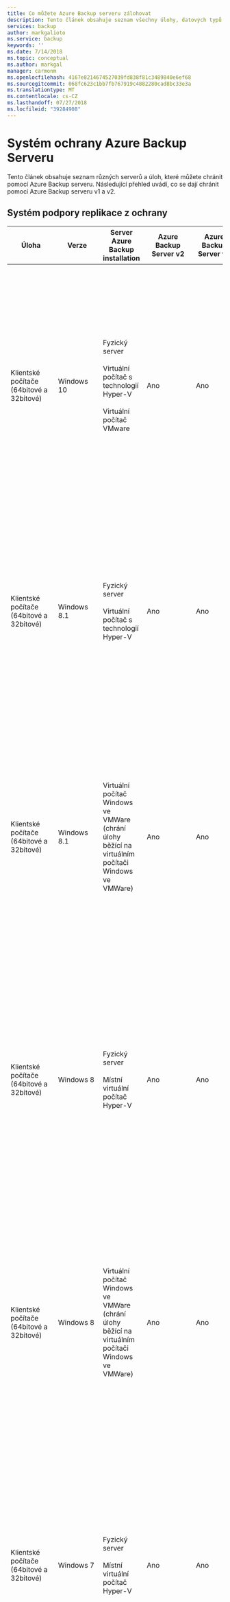 ```yaml
---
title: Co můžete Azure Backup serveru zálohovat
description: Tento článek obsahuje seznam všechny úlohy, datových typů a zařízení, která chrání Azure Backup serveru v2 matice podpory.
services: backup
author: markgalioto
ms.service: backup
keywords: ''
ms.date: 7/14/2018
ms.topic: conceptual
ms.author: markgal
manager: carmonm
ms.openlocfilehash: 4167e8214674527039fd838f81c3489840e6ef68
ms.sourcegitcommit: 068fc623c1bb7fb767919c4882280cad8bc33e3a
ms.translationtype: MT
ms.contentlocale: cs-CZ
ms.lasthandoff: 07/27/2018
ms.locfileid: "39284908"
---
```

# <a name="azure-backup-server-protection-matrix"></a>Systém ochrany Azure Backup Serveru

Tento článek obsahuje seznam různých serverů a úloh, které můžete chránit pomocí Azure Backup serveru. Následující přehled uvádí, co se dají chránit pomocí Azure Backup serveru v1 a v2.

## <a name="protection-support-matrix"></a>Systém podpory replikace z ochrany

|Úloha|Verze|Server Azure Backup</br> installation|Azure Backup</br> Server v2|Azure Backup</br> Server v1 |Ochrana a obnovení|
|------------|-----------|--------------------|--------------------------------------------|--------------------------------|---------------------------|
|Klientské počítače (64bitové a 32bitové)|Windows 10|Fyzický server<br /><br />Virtuální počítač s technologií Hyper-V<br /><br />Virtuální počítač VMware|Ano|Ano|Svazek, sdílená složka, složka, soubory, svazky s odstraněnými<br /><br />Chráněné svazky musí obsahovat systém souborů NTFS. FAT a FAT32 nejsou podporovány.<br /><br />Svazky musí mít aspoň 1 GB. Aplikace DPM používá k pořízení snímku dat službu Stínová kopie svazku (VSS) a snímek funguje, pouze pokud je svazek aspoň 1 GB.|
|Klientské počítače (64bitové a 32bitové)|Windows 8.1|Fyzický server<br /><br />Virtuální počítač s technologií Hyper-V|Ano|Ano|Soubory<br /><br />Chráněné svazky musí obsahovat systém souborů NTFS. FAT a FAT32 nejsou podporovány.<br /><br />Svazky musí mít aspoň 1 GB. Aplikace DPM používá k pořízení snímku dat službu Stínová kopie svazku (VSS) a snímek funguje, pouze pokud je svazek aspoň 1 GB.|
|Klientské počítače (64bitové a 32bitové)|Windows 8.1|Virtuální počítač Windows ve VMWare (chrání úlohy běžící na virtuálním počítači Windows ve VMWare)|Ano|Ano|Svazek, sdílená složka, složka, soubory, svazky s odstraněnými<br /><br />Chráněné svazky musí obsahovat systém souborů NTFS. FAT a FAT32 nejsou podporovány.<br /><br />Svazky musí mít aspoň 1 GB. Aplikace DPM používá k pořízení snímku dat službu Stínová kopie svazku (VSS) a snímek funguje, pouze pokud je svazek aspoň 1 GB.|
|Klientské počítače (64bitové a 32bitové)|Windows 8|Fyzický server<br /><br />Místní virtuální počítač Hyper-V|Ano|Ano|Svazek, sdílená složka, složka, soubory, svazky s odstraněnými<br /><br />Chráněné svazky musí obsahovat systém souborů NTFS. FAT a FAT32 nejsou podporovány.<br /><br />Svazky musí mít aspoň 1 GB. Aplikace DPM používá k pořízení snímku dat službu Stínová kopie svazku (VSS) a snímek funguje, pouze pokud je svazek aspoň 1 GB.|
|Klientské počítače (64bitové a 32bitové)|Windows 8|Virtuální počítač Windows ve VMWare (chrání úlohy běžící na virtuálním počítači Windows ve VMWare)|Ano|Ano|Svazek, sdílená složka, složka, soubory, svazky s odstraněnými<br /><br />Chráněné svazky musí obsahovat systém souborů NTFS. FAT a FAT32 nejsou podporovány.<br /><br />Svazky musí mít aspoň 1 GB. Aplikace DPM používá k pořízení snímku dat službu Stínová kopie svazku (VSS) a snímek funguje, pouze pokud je svazek aspoň 1 GB.|
|Klientské počítače (64bitové a 32bitové)|Windows 7|Fyzický server<br /><br />Místní virtuální počítač Hyper-V|Ano|Ano|Svazek, sdílená složka, složka, soubory, svazky s odstraněnými<br /><br />Chráněné svazky musí obsahovat systém souborů NTFS. FAT a FAT32 nejsou podporovány.<br /><br />Svazky musí mít aspoň 1 GB. Aplikace DPM používá k pořízení snímku dat službu Stínová kopie svazku (VSS) a snímek funguje, pouze pokud je svazek aspoň 1 GB.|
|Klientské počítače (64bitové a 32bitové)|Windows 7|Virtuální počítač Windows ve VMWare (chrání úlohy běžící na virtuálním počítači Windows ve VMWare)|Ano|Ano |Svazek, sdílená složka, složka, soubory, svazky s odstraněnými<br /><br />Chráněné svazky musí obsahovat systém souborů NTFS. FAT a FAT32 nejsou podporovány.<br /><br />Svazky musí mít aspoň 1 GB. Aplikace DPM používá k pořízení snímku dat službu Stínová kopie svazku (VSS) a snímek funguje, pouze pokud je svazek aspoň 1 GB.|
|Servery (32bitové a 64bitové)|Windows Server 2016|Virtuální počítač Azure (když úloha běží jako virtuální počítač Azure)<br /><br />Virtuální počítač Windows ve VMWare (chrání úlohy běžící na virtuálním počítači Windows ve VMWare)<br /><br />Fyzický server<br /><br />Místní virtuální počítač Hyper-V<br /> <br /> Azure Stack|Ano<br /><br />Ne server Nano|Ne|Svazek, sdílená složka, složka, soubor, stav/úplné obnovení systému), deduplikované svazky|
|Servery (32bitové a 64bitové)|Windows Server 2012 R2 – Datacenter a Standard|Virtuální počítač Azure (když úloha běží jako virtuální počítač Azure)<br /> <br /> Azure Stack|Ano|Ano |Svazek, sdílená složka, složka, soubor<br /><br />Aplikace DPM musí běžet aspoň Windows Server 2012 R2 pro ochranu systému Windows Server 2012 deduplikované svazky.|
|Servery (32bitové a 64bitové)|Windows Server 2012 R2 – Datacenter a Standard|Virtuální počítač Windows ve VMWare (chrání úlohy běžící na virtuálním počítači Windows ve VMWare)<br /> <br /> Azure Stack|Ano|Ano|Svazek, sdílená složka, složka, soubor, stav/úplné obnovení systému)<br /><br />Aplikace DPM musí běžet na Windows Server 2012 nebo 2012 R2 ochrana svazků systému Windows Server 2012 zajištěná.|
|Servery (32bitové a 64bitové)|Windows Server 2012/2012 s aktualizací SP1 – Datacenter and Standard|Fyzický server<br /><br />Místní virtuální počítač Hyper-V<br /> <br /> Azure Stack|Ano|Ano|Svazek, sdílená složka, složka, soubor, stav/úplné obnovení systému<br /><br />Aplikace DPM musí běžet aspoň Windows Server 2012 R2 pro ochranu systému Windows Server 2012 deduplikované svazky.|
|Servery (32bitové a 64bitové)|Windows Server 2012/2012 s aktualizací SP1 – Datacenter and Standard|Virtuální počítač Azure (když úloha běží jako virtuální počítač Azure)<br /> <br /> Azure Stack|Ano|Ano|Svazek, sdílená složka, složka, soubor<br /><br />Aplikace DPM musí běžet aspoň Windows Server 2012 R2 pro ochranu systému Windows Server 2012 deduplikované svazky.|
|Servery (32bitové a 64bitové)|Windows Server 2012/2012 s aktualizací SP1 – Datacenter and Standard|Virtuální počítač Windows ve VMWare (chrání úlohy běžící na virtuálním počítači Windows ve VMWare)<br /> <br /> Azure Stack|Ano|Ano|Svazek, sdílená složka, složka, soubor, stav/úplné obnovení systému<br /><br />Aplikace DPM musí běžet aspoň Windows Server 2012 R2 pro ochranu systému Windows Server 2012 deduplikované svazky.|
|Servery (32bitové a 64bitové)|Windows Server 2008 R2 SP1 – Standard a Enterprise|Fyzický server<br /><br />Místní virtuální počítač Hyper-V<br /> <br /> Azure Stack|Ano<br /><br />Musíte používat verzi SP1 a nainstalovat [Windows Management Frame 4.0](https://www.microsoft.com/en-us/download/details.aspx?id=40855)|Ano|Svazek, sdílená složka, složka, soubor, stav/úplné obnovení systému|
|Servery (32bitové a 64bitové)|Windows Server 2008 R2 SP1 – Standard a Enterprise|Virtuální počítač Azure (když úloha běží jako virtuální počítač Azure)<br /> <br /> Azure Stack|Ano<br /><br />Musíte používat verzi SP1 a nainstalovat [Windows Management Frame 4.0](https://www.microsoft.com/en-us/download/details.aspx?id=40855)|Ano |Svazek, sdílená složka, složka, soubor|
|Servery (32bitové a 64bitové)|Windows Server 2008 R2 SP1 – Standard a Enterprise|Virtuální počítač Windows ve VMWare (chrání úlohy běžící na virtuálním počítači Windows ve VMWare)<br /> <br /> Azure Stack|Ano<br /><br />Musíte používat verzi SP1 a nainstalovat [Windows Management Frame 4.0](https://www.microsoft.com/en-us/download/details.aspx?id=40855)|Ano |Svazek, sdílená složka, složka, soubor, stav/úplné obnovení systému|
|Servery (32bitové a 64bitové)|Windows Server 2008 R2|Fyzický server<br /><br />Místní virtuální počítač Hyper-V<br /> <br /> Azure Stack|Ano|Ano|Svazek, sdílená složka, složka, soubor, stav/úplné obnovení systému|
|Servery (32bitové a 64bitové)|Windows Server 2008 R2|Virtuální počítač Azure (když úloha běží jako virtuální počítač Azure)<br /> <br /> Azure Stack|Ne|Ano|Svazek, sdílená složka, složka, soubor|
|Servery (32bitové a 64bitové)|Windows Server 2008 R2|Virtuální počítač Windows ve VMWare (chrání úlohy běžící na virtuálním počítači Windows ve VMWare)<br /> <br /> Azure Stack|Ne|Ano|Svazek, sdílená složka, složka, soubor, stav/úplné obnovení systému|
|Servery (32bitové a 64bitové)|Windows Server 2008 SP2|Fyzický server<br /><br />Místní virtuální počítač Hyper-V<br /> <br /> Azure Stack|Ne|Ano|Svazek, sdílená složka, složka, soubor, stav/úplné obnovení systému|
|Servery (32bitové a 64bitové)|Windows Server 2008 SP2|Virtuální počítač Windows ve VMWare (chrání úlohy běžící na virtuálním počítači Windows ve VMWare)<br /> <br /> Azure Stack|Ano|Ano |Svazek, sdílená složka, složka, soubor, stav/úplné obnovení systému|
|Servery (32bitové a 64bitové)|Windows Storage serveru 2008|Fyzický server<br /><br />Místní virtuální počítač Hyper-V<br /> <br /> Azure Stack|Ano|Ano|Svazek, sdílená složka, složka, soubor, stav/úplné obnovení systému|
|SQL Server|SQL Server 2016 SP1|Fyzický server <br /><br /> Místní virtuální počítač Hyper-V <br /> <br /> Virtuální počítače Azure <br /><br /> Virtuální počítač Windows ve VMWare (chrání úlohy běžící na virtuálním počítači Windows ve VMWare)<br /> <br /> Azure Stack|Ano|Ne|Všechny scénáře nasazení: databáze|
|SQL Server|SQL Server 2016|Fyzický server <br /><br /> Místní virtuální počítač Hyper-V <br /> <br /> Virtuální počítače Azure <br /><br /> Virtuální počítač Windows ve VMWare (chrání úlohy běžící na virtuálním počítači Windows ve VMWare)<br /> <br /> Azure Stack|Ano |Ne|Všechny scénáře nasazení: databáze|
|SQL Server|SQL Server 2014|Virtuální počítač Azure (když úloha běží jako virtuální počítač Azure)<br /> <br /> Azure Stack|Ano|Ano |Všechny scénáře nasazení: databáze|
|SQL Server|SQL Server 2014|Virtuální počítač Windows ve VMWare (chrání úlohy běžící na virtuálním počítači Windows ve VMWare)<br /> <br /> Azure Stack|Ano|Ano|Všechny scénáře nasazení: databáze|
|SQL Server|SQL Server 2012 s aktualizací SP2|Fyzický server<br /><br />Místní virtuální počítač Hyper-V<br /> <br /> Azure Stack|Ano|Ano |Všechny scénáře nasazení: databáze|
|SQL Server|SQL Server 2012 s aktualizací SP2|Virtuální počítač Azure (když úloha běží jako virtuální počítač Azure)<br /> <br /> Azure Stack|Ano|Ano|Všechny scénáře nasazení: databáze|
|SQL Server|SQL Server 2012 s aktualizací SP2|Virtuální počítač Windows ve VMWare (chrání úlohy běžící na virtuálním počítači Windows ve VMWare)<br /> <br /> Azure Stack|Ano|Ano|Všechny scénáře nasazení: databáze|
|SQL Server|SQL Server 2012, SQL Server 2012 s aktualizací SP1|Fyzický server<br /><br />Místní virtuální počítač Hyper-V<br /> <br /> Azure Stack|Ano|Ano|Všechny scénáře nasazení: databáze|
|SQL Server|SQL Server 2012, SQL Server 2012 s aktualizací SP1|Virtuální počítač Azure (když úloha běží jako virtuální počítač Azure)<br /> <br /> Azure Stack|Ano|Ano|Všechny scénáře nasazení: databáze|
|SQL Server|SQL Server 2012, SQL Server 2012 s aktualizací SP1|Virtuální počítač Windows ve VMWare (chrání úlohy běžící na virtuálním počítači Windows ve VMWare)<br /> <br /> Azure Stack|Ano|Ano|Všechny scénáře nasazení: databáze|
|SQL Server|SQL Server 2008 R2|Fyzický server<br /><br />Místní virtuální počítač Hyper-V<br /> <br /> Azure Stack|Ano|Ano|Všechny scénáře nasazení: databáze|
|SQL Server|SQL Server 2008 R2|Virtuální počítač Azure (když úloha běží jako virtuální počítač Azure)<br /> <br /> Azure Stack|Ano|Ano|Všechny scénáře nasazení: databáze|
|SQL Server|SQL Server 2008 R2|Virtuální počítač Windows ve VMWare (chrání úlohy běžící na virtuálním počítači Windows ve VMWare)<br /> <br /> Azure Stack|Ano|Ano |Všechny scénáře nasazení: databáze|
|SQL Server|SQL Server 2008|Fyzický server<br /><br />Místní virtuální počítač Hyper-V<br /> <br /> Azure Stack|Ano|Ano|Všechny scénáře nasazení: databáze|
|SQL Server|SQL Server 2008|Virtuální počítač Azure (když úloha běží jako virtuální počítač Azure)<br /> <br /> Azure Stack|Ano|Ano|Všechny scénáře nasazení: databáze|
|SQL Server|SQL Server 2008|Virtuální počítač Windows ve VMWare (chrání úlohy běžící na virtuálním počítači Windows ve VMWare)<br /> <br /> Azure Stack|Ano|Ano|Všechny scénáře nasazení: databáze|
|Výměna|Exchange 2016|Fyzický server<br/><br/> Místní virtuální počítač Hyper-V<br /> <br /> Azure Stack|Ano|Ano|Ochrana (všechny scénáře nasazení): samostatný server Exchange, databáze ve skupině dostupnosti databáze (DAG)<br /><br />Obnovení (všechny scénáře nasazení): poštovní schránka, databáze poštovní schránky ve skupině DAG<br/><br/> Zálohování serveru Exchange za nepodporuje odolný systém souborů |
|Výměna|Exchange 2016|Virtuální počítač Windows ve VMWare (chrání úlohy běžící na virtuálním počítači Windows ve VMWare)<br /> <br /> Azure Stack|Ano|Ano|Ochrana (všechny scénáře nasazení): samostatný server Exchange, databáze ve skupině dostupnosti databáze (DAG)<br /><br />Obnovení (všechny scénáře nasazení): poštovní schránka, databáze poštovní schránky ve skupině DAG<br/><br/> Zálohování serveru Exchange za nepodporuje odolný systém souborů |
|Výměna|Exchange 2013|Fyzický server<br /><br />Místní virtuální počítač Hyper-V<br /> <br /> Azure Stack|Ano|Ano|Ochrana (všechny scénáře nasazení): samostatný server Exchange, databáze ve skupině dostupnosti databáze (DAG)<br /><br />Obnovení (všechny scénáře nasazení): poštovní schránka, databáze poštovní schránky ve skupině DAG<br/><br/> Zálohování serveru Exchange za nepodporuje odolný systém souborů |
|Výměna|Exchange 2013|Virtuální počítač Windows ve VMWare (chrání úlohy běžící na virtuálním počítači Windows ve VMWare)<br /> <br /> Azure Stack|Ano|Ano |Ochrana (všechny scénáře nasazení): samostatný server Exchange, databáze ve skupině dostupnosti databáze (DAG)<br /><br />Obnovení (všechny scénáře nasazení): poštovní schránka, databáze poštovní schránky ve skupině DAG<br/><br/> Zálohování serveru Exchange za nepodporuje odolný systém souborů |
|Výměna|Exchange 2010|Fyzický server<br /><br />Místní virtuální počítač Hyper-V<br /> <br /> Azure Stack|Ano|Ano|Ochrana (všechny scénáře nasazení): samostatný server Exchange, databáze ve skupině dostupnosti databáze (DAG)<br /><br />Obnovení (všechny scénáře nasazení): poštovní schránka, databáze poštovní schránky ve skupině DAG<br/><br/> Zálohování serveru Exchange za nepodporuje odolný systém souborů |
|Výměna|Exchange 2010|Virtuální počítač Windows ve VMWare (chrání úlohy běžící na virtuálním počítači Windows ve VMWare)<br /> <br /> Azure Stack|Ano|Ano |Ochrana (všechny scénáře nasazení): samostatný server Exchange, databáze ve skupině dostupnosti databáze (DAG)<br /><br />Obnovení (všechny scénáře nasazení): poštovní schránka, databáze poštovní schránky ve skupině DAG<br/><br/> Zálohování serveru Exchange za nepodporuje odolný systém souborů |
|SharePoint|SharePoint 2016|Fyzický server<br /><br />Místní virtuální počítač Hyper-V<br /><br />Virtuální počítač Azure (když úloha běží jako virtuální počítač Azure)<br /><br />Virtuální počítač Windows ve VMWare (chrání úlohy běžící na virtuálním počítači Windows ve VMWare)<br /> <br /> Azure Stack|Ano |Ne|Ochrana (všechny scénáře nasazení): farma, obsah frontendového webového serveru<br /><br />Obnovení (všechny scénáře nasazení): farma, databáze, webová aplikace, soubor nebo položka seznamu, vyhledávání služby SharePoint, frontendový webový server<br /><br />Všimněte si, že není podporována ochrana Sharepointové farmy, která používá funkci SQL Server 2012 AlwaysOn pro databázi obsahu.|
|SharePoint|SharePoint 2013|Fyzický server<br /><br />Místní virtuální počítač Hyper-V<br /> <br /> Azure Stack|Ano|Ano|Ochrana (všechny scénáře nasazení): farma, obsah frontendového webového serveru<br /><br />Obnovení (všechny scénáře nasazení): farma, databáze, webová aplikace, soubor nebo položka seznamu, vyhledávání služby SharePoint, frontendový webový server<br /><br />Všimněte si, že není podporována ochrana Sharepointové farmy, která používá funkci SQL Server 2012 AlwaysOn pro databázi obsahu.|
|SharePoint|SharePoint 2013|Virtuální počítač Azure (když úloha běží jako virtuální počítač Azure) – aplikace DPM 2012 R2 Update Rollup 3 a vyšší<br /> <br /> Azure Stack|Ano|Ano|Ochrana (všechny scénáře nasazení): farma, vyhledávání služby SharePoint, obsah frontendového webového serveru<br /><br />Obnovení (všechny scénáře nasazení): farma, databáze, webová aplikace, soubor nebo položka seznamu, vyhledávání služby SharePoint, frontendový webový server<br /><br />Všimněte si, že není podporována ochrana Sharepointové farmy, která používá funkci SQL Server 2012 AlwaysOn pro databázi obsahu.|
|SharePoint|SharePoint 2013|Virtuální počítač Windows ve VMWare (chrání úlohy běžící na virtuálním počítači Windows ve VMWare)<br /> <br /> Azure Stack|Ano|Ano |Ochrana (všechny scénáře nasazení): farma, vyhledávání služby SharePoint, obsah frontendového webového serveru<br /><br />Obnovení (všechny scénáře nasazení): farma, databáze, webová aplikace, soubor nebo položka seznamu, vyhledávání služby SharePoint, frontendový webový server<br /><br />Všimněte si, že není podporována ochrana Sharepointové farmy, která používá funkci SQL Server 2012 AlwaysOn pro databázi obsahu.|
|SharePoint|SharePoint 2010|Fyzický server<br /><br />Místní virtuální počítač Hyper-V<br /> <br /> Azure Stack|Ano|Ano|Ochrana (všechny scénáře nasazení): farma, vyhledávání služby SharePoint, obsah frontendového webového serveru<br /><br />Obnovení (všechny scénáře nasazení): farma, databáze, webová aplikace, soubor nebo položka seznamu, vyhledávání služby SharePoint, frontendový webový server|
|SharePoint|SharePoint 2010|Virtuální počítač Azure (když úloha běží jako virtuální počítač Azure)<br /> <br /> Azure Stack|Ano|Ano |Ochrana (všechny scénáře nasazení): farma, vyhledávání služby SharePoint, obsah frontendového webového serveru<br /><br />Obnovení (všechny scénáře nasazení): farma, databáze, webová aplikace, soubor nebo položka seznamu, vyhledávání služby SharePoint, frontendový webový server|
|SharePoint|SharePoint 2010|Virtuální počítač Windows ve VMWare (chrání úlohy běžící na virtuálním počítači Windows ve VMWare)<br /> <br /> Azure Stack|Ano|Ano|Ochrana (všechny scénáře nasazení): farma, vyhledávání služby SharePoint, obsah frontendového webového serveru<br /><br />Obnovení (všechny scénáře nasazení): farma, databáze, webová aplikace, soubor nebo položka seznamu, vyhledávání služby SharePoint, frontendový webový server|
|Hostitel Hyper-V – agent ochrany DPM na hostitelském serveru Hyper-V, clusteru nebo virtuálního počítače|Windows Server 2016|Fyzický server<br /><br />Místní virtuální počítač Hyper-V|Ano|Ne|Ochrana: Počítače Hyper-V, sdílené svazky clusteru (CSV).<br /><br />Obnovení: virtuální počítač, obnovení na úrovni položek souborů a složky, svazky, virtuální pevné disky|
|Hostitel Hyper-V – agent ochrany DPM na hostitelském serveru Hyper-V, clusteru nebo virtuálního počítače|Windows Server 2012 R2 – Datacenter a Standard|Fyzický server<br /><br />Místní virtuální počítač Hyper-V|Ano|Ano|Ochrana: Počítače Hyper-V, sdílené svazky clusteru (CSV).<br /><br />Obnovení: virtuální počítač, obnovení na úrovni položek souborů a složky, svazky, virtuální pevné disky|
|Hostitel Hyper-V – agent ochrany DPM na hostitelském serveru Hyper-V, clusteru nebo virtuálního počítače|Windows Server 2012 – Datacenter a Standard|Fyzický server<br /><br />Místní virtuální počítač Hyper-V|Ano|Ano|Ochrana: Počítače Hyper-V, sdílené svazky clusteru (CSV).<br /><br />Obnovení: virtuální počítač, obnovení na úrovni položek souborů a složky, svazky, virtuální pevné disky|
|Hostitel Hyper-V – agent ochrany DPM na hostitelském serveru Hyper-V, clusteru nebo virtuálního počítače|Windows Server 2008 R2 SP1 – Enterprise a Standard|Fyzický server<br /><br />Místní virtuální počítač Hyper-V|Ano|Ano|Ochrana: Počítače Hyper-V, sdílené svazky clusteru (CSV).<br /><br />Obnovení: virtuální počítač, obnovení na úrovni položek souborů a složky, svazky, virtuální pevné disky|
|Hostitel Hyper-V – agent ochrany DPM na hostitelském serveru Hyper-V, clusteru nebo virtuálního počítače|Windows Server 2008 SP2|Fyzický server<br /><br />Místní virtuální počítač Hyper-V|Ne|Ne|Ochrana: Počítače Hyper-V, sdílené svazky clusteru (CSV).<br /><br />Obnovení: virtuální počítač, obnovení na úrovni položek souborů a složky, svazky, virtuální pevné disky|
|Virtuální počítače VMware|Server VMware 5.5 a 6.0 nebo 6.5 |Fyzický server <br/>On-premises Hyper-V virtuálního počítače, <br/> Windows virtuální počítač v prostředí VMWare|Ano|Y (s aktualizace ur1 pro server)|Virtuální počítače VMware na sdílené svazky clusteru (CSV), systém souborů NFS a úložištěm pro sítě SAN<br /> Obnovení na úrovni položek souborů a složek, které jsou k dispozici jenom pro Windows<br /> Aplikace Vapp VMware nejsou podporovány|
|Linux|Linux spuštěný jako hosta technologie Hyper-V nebo VMware|Fyzický server <br/>On-premises Hyper-V virtuálního počítače, <br/> Windows virtuální počítač v prostředí VMWare|Ano|Ano|Technologie Hyper-V musí běžet na Windows Server 2012 R2 nebo Windows Server 2016. Ochrana: Celý virtuální počítač<br /><br />Obnovení: Celý virtuální počítač <br/><br/> Úplný seznam podporovaných Linuxových distribucích a verzích, najdete v článku, [Linux v distribucích schválených pro Azure](../virtual-machines/linux/endorsed-distros.md).|

## <a name="cluster-support"></a>Podpora clusteru
Azure Backup Server dokáže chránit data v následujících clusterovaných aplikacích:

-   Souborové servery

-   SQL Server

-   Hyper-V – Pokud chráníte cluster Hyper-V pomocí ochrany DPM se Škálováním, nemůžete přidat sekundární ochranu pro chráněné úlohy Hyper-V.

    Při spuštění technologie Hyper-V v systému Windows Server 2008 R2, je potřeba nainstalovat aktualizaci popsanou v článku KB [975354](https://support.microsoft.com/en-us/kb/975354).
    Pokud spustíte Hyper-V v systému Windows Server 2008 R2 v konfiguraci clusteru, ujistěte se, že instalace aktualizace SP2 a KB [971394](https://support.microsoft.com/en-us/kb/971394).

-   Exchange Server – Azure Backup Server dokáže chránit nesdílené diskové clustery pro podporované verze systému Exchange Server (cluster průběžnou replikaci) a taky může chránit Exchange Server nakonfigurovaný pro místní průběžnou replikaci.

-   SQL Server – Azure Backup Server nepodporuje zálohování databáze SQL serveru hostované na sdílené svazky clusteru (CSV).

Azure Backup Server může chránit úlohy clusteru, které jsou umístěné ve stejné doméně jako DPM server a v podřízené nebo důvěryhodné doméně. Pokud chcete ochranu zdrojů dat v nedůvěryhodných doménách nebo pracovních skupinách, použijte protokol NTLM nebo ověření certifikátu pro jeden server nebo ověřování certifikátu jenom pro cluster.
